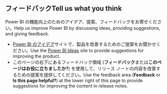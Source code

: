 ## <a name="tell-us-what-you-think"></a><span data-ttu-id="07524-101">フィードバック</span><span class="sxs-lookup"><span data-stu-id="07524-101">Tell us what you think</span></span>
<span data-ttu-id="07524-102">Power BI の機能向上のためのアイデア、提案、フィードバックをお寄せください。</span><span class="sxs-lookup"><span data-stu-id="07524-102">Help us improve Power BI by discussing ideas, providing suggestions, and giving feedback.</span></span>
- <span data-ttu-id="07524-103">[Power BI のアイデア](https://ideas.powerbi.com/forums/265200-power-bi-ideas/filters/top?category_id=91861)サイトで、製品を改善するためのご提案をお聞かせください。</span><span class="sxs-lookup"><span data-stu-id="07524-103">Use the [Power BI Ideas](https://ideas.powerbi.com/forums/265200-power-bi-ideas/filters/top?category_id=91861) site to provide suggestions for improving the product.</span></span>
- <span data-ttu-id="07524-104">このページの右下にあるフィードバック領域 (**フィードバック**または**このページはお役に立ちましたか?**) を使用して、リリース ノートの内容を改善するための提案を提供してください。</span><span class="sxs-lookup"><span data-stu-id="07524-104">Use the feedback area (**Feedback** or **Is this page helpful?**) at the lower right of this page to provide suggestions for improving the content in release notes.</span></span> 